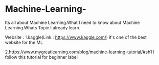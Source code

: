 # Machine-Learning-
Its all about Machine Learning.What I need to know about Machine Learning.Whats Topic I already learn.

Website :
1.kaggle(Link : https://www.kaggle.com/) it's one of the best website for the ML

2.https://www.mygreatlearning.com/blog/machine-learning-tutorial/#sh1 I follow this tutorial for  beginner label 
